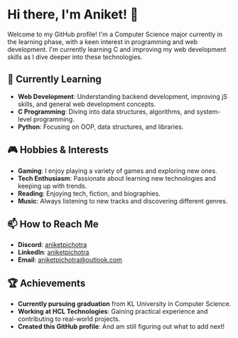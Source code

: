 # Hi there, I'm Aniket! 👋

Welcome to my GitHub profile! I'm a Computer Science major currently in the learning phase, with a keen interest in programming and web development. I'm currently learning C and improving my web development skills as I dive deeper into these technologies.

## 🌱 Currently Learning

- **Web Development**: Understanding backend development, improving jS skills, and general web development concepts.
- **C Programming**: Diving into data structures, algorithms, and system-level programming.
- **Python**: Focusing on OOP, data structures, and libraries.

## 🎮 Hobbies & Interests

- **Gaming**: I enjoy playing a variety of games and exploring new ones.
- **Tech Enthusiasm**: Passionate about learning new technologies and keeping up with trends.
- **Reading**: Enjoying tech, fiction, and biographies.
- **Music**: Always listening to new tracks and discovering different genres.

## 📫 How to Reach Me

- **Discord**: [aniketpichotra](http://discordapp.com/users/1238814025542799454)
- **LinkedIn**: [aniketpichotra](https://www.linkedin.com/in/aniketpichotra)
- **Email**: [aniketpichotra@outlook.com](mailto:aniketpichotra@outlook.com)

## 🏆 Achievements

- **Currently pursuing graduation** from KL University in Computer Science.
- **Working at HCL Technologies**: Gaining practical experience and contributing to real-world projects.
- **Created this GitHub profile**: And am still figuring out what to add next!
